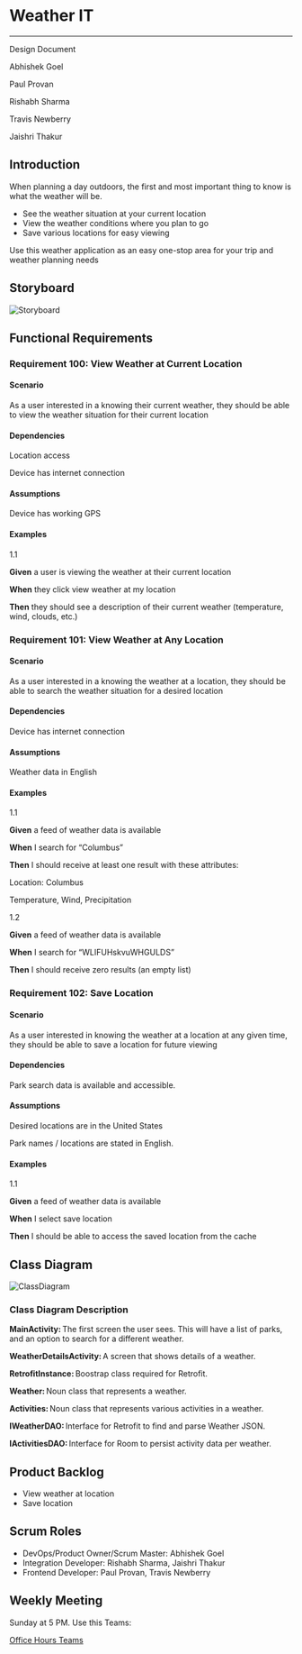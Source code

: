 # Weather IT

---

Design Document

Abhishek Goel

Paul Provan

Rishabh Sharma

Travis Newberry

Jaishri Thakur

## Introduction

When planning a day outdoors, the first and most important thing to know is what the weather will be.

- See the weather situation at your current location
- View the weather conditions where you plan to go
- Save various locations for easy viewing

Use this weather application as an easy one-stop area for your trip and weather planning needs

## Storyboard

![Storyboard](https://github.com/phamrina/Park-Finder/blob/main/phone.PNG)

## Functional Requirements

### Requirement 100: View Weather at Current Location

#### Scenario

As a user interested in a knowing their current weather, they should be able to view the weather situation for their current location

#### Dependencies

Location access

Device has internet connection

#### Assumptions

Device has working GPS

#### Examples

1.1  

**Given** a user is viewing the weather at their current location

**When**  they click view weather at my location

**Then** they should see a description of their current weather (temperature, wind, clouds, etc.)

### Requirement 101: View Weather at Any Location

#### Scenario

As a user interested in a knowing the weather at a location, they should be able to search the weather situation for a desired location

#### Dependencies

Device has internet connection

#### Assumptions

Weather data in English

#### Examples

1.1  

**Given** a feed of weather data is available  

**When**  I search for “Columbus”  

**Then** I should receive at least one result with these attributes:  

Location: Columbus

Temperature, Wind, Precipitation

1.2

**Given** a feed of weather data is available  

**When** I search for “WLIFUHskvuWHGULDS”  

**Then** I should receive zero results (an empty list)

### Requirement 102: Save Location

#### Scenario

As a user interested in knowing the weather at a location at any given time, they should be able to save a location for future viewing

#### Dependencies

Park search data is available and accessible.  

#### Assumptions

Desired locations are in the United States 

Park names / locations are stated in English.  

#### Examples  

1.1

**Given** a feed of weather data is available  

**When** I select save location

**Then** I should be able to access the saved location from the cache

## Class Diagram

![ClassDiagram](https://github.com/phamrina/Park-Finder/blob/main/Class%20Diagram%20(parkfinder).png)

### Class Diagram Description

**MainActivity:** The first screen the user sees. This will have a list of parks, and an option to search for a different weather. 

**WeatherDetailsActivity:** A screen that shows details of a weather. 

**RetrofitInstance:** Boostrap class required for Retrofit. 

**Weather:** Noun class that represents a weather. 

**Activities:** Noun class that represents various activities in a weather. 

**IWeatherDAO:** Interface for Retrofit to find and parse Weather JSON. 

**IActivitiesDAO:** Interface for Room to persist activity data per weather. 

## Product Backlog

- View weather at location
- Save location

## Scrum Roles

- DevOps/Product Owner/Scrum Master: Abhishek Goel
- Integration Developer: Rishabh Sharma, Jaishri Thakur
- Frontend Developer: Paul Provan, Travis Newberry

## Weekly Meeting

Sunday at 5 PM.  Use this Teams:

[Office Hours Teams](https://teams.microsoft.com/l/meetup-join/19%3ameeting_NzYwYzQ3ZGEtNDkzNS00ZTU4LWEzYWItY2UwNzM3YzZkMzJh%40thread.v2/0?context=%7b%22Tid%22%3a%22f5222e6c-5fc6-48eb-8f03-73db18203b63%22%2c%22Oid%22%3a%225e43e7e5-c6e8-44a8-8867-fdf93cf9d11c%22%7d)
